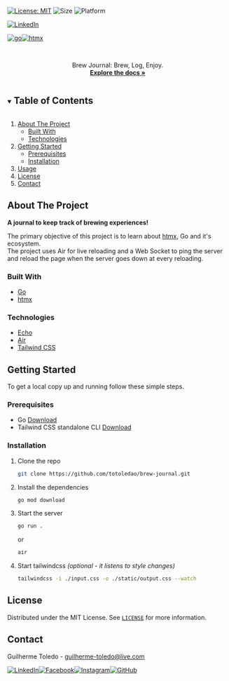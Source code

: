 [![License: MIT][license-shield]][license-url]
![Size](https://img.shields.io/github/repo-size/totoledao/brew-journal)
![Platform](https://img.shields.io/badge/platform-Web-7F00FF)

[![LinkedIn][linkedin-shield]][linkedin-url]

[![go][go-shield]][go-url][![htmx][htmx-shield]][htmx-url]

<!-- PROJECT LOGO -->
<br />
<p align="center">
  <a href="https://github.com/totoledao/brew-journal">
    <!-- <img src="web\src\assets\logo.svg" alt="SpaceTime Logo" width="250"> -->
  </a>
  
  <p align="center">
    Brew Journal: Brew, Log, Enjoy.
    <br />
    <a href="https://github.com/totoledao/brew-journal"><strong>Explore the docs »</strong></a>    
  </p>
</p>

<!-- TABLE OF CONTENTS -->
<details open="open">
  <summary><h2 style="display: inline-block">Table of Contents</h2></summary>
  <ol>
    <li>
      <a href="#about-the-project">About The Project</a>
      <ul>
        <li><a href="#built-with">Built With</a></li>
        <li><a href="#technologies">Technologies</a></li>
      </ul>
    </li>
    <li>
      <a href="#getting-started">Getting Started</a>
      <ul>
        <li><a href="#prerequisites">Prerequisites</a></li>
        <li><a href="#installation">Installation</a></li>
      </ul>
    </li>    
    <li><a href="#usage">Usage</a></li>
    <li><a href="#license">License</a></li>
    <li><a href="#contact">Contact</a></li>    
  </ol>
</details>

<!-- ABOUT THE PROJECT -->

## About The Project

**A journal to keep track of brewing experiences!**

The primary objective of this project is to learn about [htmx](https://htmx.org/), Go and it's ecosystem.<br>
The project uses Air for live reloading and a Web Socket to ping the server and reload the page when the server goes down at every reloading.<br>

### Built With

- [Go][go-url]
- [htmx][htmx-url]

### Technologies

- [Echo](https://echo.labstack.com/)
- [Air](https://github.com/cosmtrek/air)
- [Tailwind CSS](https://tailwindcss.com/)

<!-- GETTING STARTED -->

## Getting Started

To get a local copy up and running follow these simple steps.

### Prerequisites

- Go [Download](https://go.dev/dl/)
- Tailwind CSS standalone CLI [Download](https://github.com/tailwindlabs/tailwindcss/releases/)

### Installation

1. Clone the repo
   ```sh
   git clone https://github.com/totoledao/brew-journal.git
   ```
2. Install the dependencies
   ```sh
   go mod download
   ```
3. Start the server

   ```sh
   go run .
   ```

   or

   ```sh
   air
   ```

4. Start tailwindcss _(optional - it listens to style changes)_
   ```sh
   tailwindcss -i ./input.css -o ./static/output.css --watch
   ```

<!-- USAGE EXAMPLES -->

<!-- ## Usage -->

<!-- ![web-login](https://github.com/totoledao/totoledao/assets/40635662/60743232-836d-4190-96bc-828b88c560ed)
Create an account or Login using your GitHub account -->

<!-- LICENSE -->

## License

Distributed under the MIT License. See [`LICENSE`][license-url] for more information.

<!-- CONTACT -->

## Contact

Guilherme Toledo - guilherme-toledo@live.com

[![LinkedIn](https://img.shields.io/badge/LinkedIn-0077B5?style=for-the-badge&logo=linkedin&logoColor=white)](https://www.linkedin.com/in/guilhermemtoledo/)[![Facebook](https://img.shields.io/badge/Facebook-1877F2?style=for-the-badge&logo=facebook&logoColor=white)](https://www.facebook.com/totoledao)[![Instagram](https://img.shields.io/badge/Instagram-E4405F?style=for-the-badge&logo=instagram&logoColor=white)](https://www.instagram.com/totoledao)[![GitHub](https://img.shields.io/badge/GitHub-100000?style=for-the-badge&logo=github&logoColor=whit)](https://www.github.com/totoledao)

<!-- MARKDOWN LINKS & IMAGES -->
<!-- https://www.markdownguide.org/basic-syntax/#reference-style-links -->

[license-shield]: https://img.shields.io/badge/License-MIT-blue.svg
[license-url]: https://github.com/totoledao/brew-journal/blob/main/LICENSE
[linkedin-shield]: https://img.shields.io/badge/-LinkedIn-black.svg?style=for-the-badge&logo=linkedin&colorB=0e76a8
[linkedin-url]: http://www.linkedin.com/in/guilhermemtoledo
[htmx-shield]: https://img.shields.io/badge/htmx-white.svg?style=for-the-badge&logo=htmx&logoColor=%23F7DF1E
[htmx-url]: https://htmx.org/
[go-shield]: https://img.shields.io/badge/go-%2300ADD8.svg?style=for-the-badge&logo=go&logoColor=white
[go-url]: https://go.dev/
